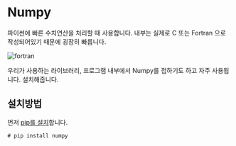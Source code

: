 # Numpy
파이썬에 빠른 수치연산을 처리할 때 사용합니다.
내부는 실제로 C 또는 Fortran 으로 작성되어있기 때문에 굉장히 빠릅니다.

![fortran](https://image.slidesharecdn.com/20161030pythonatwarpspeed-4zu3-161115155137/95/python-at-warp-speed-13-638.jpg?cb=1479225194)

우리가 사용하는 라이브러리, 프로그램 내부에서 Numpy를 접하기도 하고 자주 사용됩니다. 설치해줍니다.

## 설치방법

먼저 [pip를 설치](pip.md)합니다.

```
# pip install numpy
```
